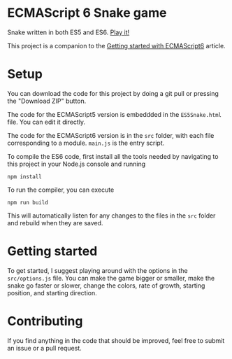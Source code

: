 # ECMAScript 6 Snake game
Snake written in both ES5 and ES6. [Play it!](http://peterolson.github.io/es6_snake/ES6Snake.html)

This project is a companion to the [Getting started with ECMAScript6](http://tutorials.pluralsight.com/front-end-javascript/getting-started-with-ecmascript6) article.

# Setup

You can download the code for this project by doing a git pull or pressing the "Download ZIP" button.

The code for the ECMAScript5 version is embeddded in the `ES5Snake.html` file. You can edit it directly.

The code for the ECMAScript6 version is in the `src` folder, with each file corresponding to a module. `main.js` is the entry script.

To compile the ES6 code, first install all the tools needed by navigating to this project in your Node.js console and running

    npm install
    
To run the compiler, you can execute

    npm run build
    
This will automatically listen for any changes to the files in the `src` folder and rebuild when they are saved.

# Getting started

To get started, I suggest playing around with the options in the `src/options.js` file. You can make the game bigger or smaller, make the snake go faster or slower, change the colors, rate of growth, starting position, and starting direction.

# Contributing

If you find anything in the code that should be improved, feel free to submit an issue or a pull request.